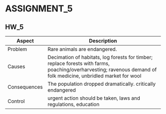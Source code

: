 # ASSIGNMENT_5

## HW_5

| Aspect | Description |
| --- | --- |
| Problem | Rare animals are endangered. |
| Causes | Decimation of habitats, log forests for timber; replace forests with farms, poaching/overharvesting; ravenous demand of folk medicine, unbridled market for wool |
| Consequences | The population dropped dramatically. critically endangered |
| Control | urgent action should be taken, laws and regulations, education |
